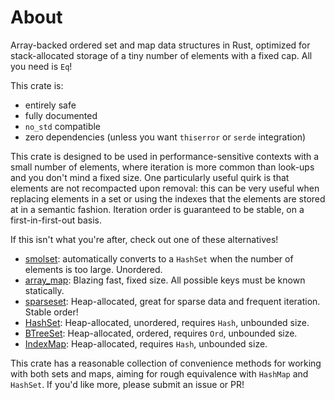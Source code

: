 # About

Array-backed ordered set and map data structures in Rust, optimized for stack-allocated storage of a tiny number of elements with a fixed cap.
All you need is `Eq`!

This crate is:

- entirely safe
- fully documented
- `no_std` compatible
- zero dependencies (unless you want `thiserror` or `serde` integration)

This crate is designed to be used in performance-sensitive contexts with a small number of elements, where iteration is more common than look-ups and you don't mind a fixed size.
One particularly useful quirk is that elements are not recompacted upon removal: this can be very useful when replacing elements in a set or using the indexes that the elements are stored at in a semantic fashion.
Iteration order is guaranteed to be stable, on a first-in-first-out basis.

If this isn't what you're after, check out one of these alternatives!

- [smolset](https://crates.io/crates/smolset): automatically converts to a `HashSet` when the number of elements is too large. Unordered.
- [array_map](https://docs.rs/array_map/latest/array_map/index.html): Blazing fast, fixed size. All possible keys must be known statically.
- [sparseset](https://github.com/bombela/sparseset): Heap-allocated, great for sparse data and frequent iteration. Stable order!
- [HashSet](https://doc.rust-lang.org/std/collections/struct.HashSet.html): Heap-allocated, unordered, requires `Hash`, unbounded size.
- [BTreeSet](https://doc.rust-lang.org/stable/std/collections/struct.BTreeSet.html): Heap-allocated, ordered, requires `Ord`, unbounded size.
- [IndexMap](https://docs.rs/indexmap/latest/indexmap/): Heap-allocated, requires `Hash`, unbounded size.

This crate has a reasonable collection of convenience methods for working with both sets and maps, aiming for rough equivalence with `HashMap` and `HashSet`.
If you'd like more, please submit an issue or PR!
